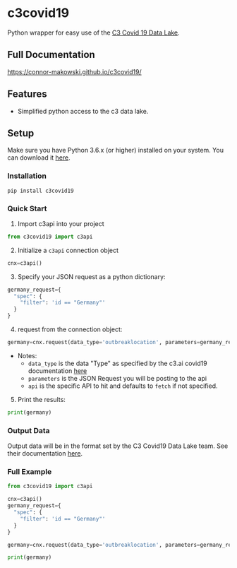 c3covid19
==========
Python wrapper for easy use of the [C3 Covid 19 Data Lake](https://c3.ai/covid-19-api-documentation/#section/Using-C3.ai-APIs).


Full Documentation
--------
https://connor-makowski.github.io/c3covid19/

Features
--------

- Simplified python access to the c3 data lake.

Setup
----------

Make sure you have Python 3.6.x (or higher) installed on your system. You can download it [here](https://www.python.org/downloads/).

### Installation

```
pip install c3covid19
```

### Quick Start
1) Import c3api into your project
```py
from c3covid19 import c3api
```

2) Initialize a `c3api` connection object
```py
cnx=c3api()
```

3) Specify your JSON request as a python dictionary:
```py
germany_request={
  "spec": {
    "filter": 'id == "Germany"'
  }
}
```

4) request from the connection object:
```py
germany=cnx.request(data_type='outbreaklocation', parameters=germany_request, api='fetch')
```
  - Notes:
    - `data_type` is the data "Type" as specified by the c3.ai covid19 documentation [here](https://c3.ai/covid-19-api-documentation/#section/C3.ai-APIs-for-COVID-19-Unified-Data)
    - `parameters` is the JSON Request you will be posting to the api
    - `api` is the specific API to hit and defaults to `fetch` if not specified.

5) Print the results:
```py
print(germany)
```


### Output Data
Output data will be in the format set by the C3 Covid19 Data Lake team. See their documentation [here](https://c3.ai/covid-19-api-documentation/#section/Using-C3.ai-APIs).


### Full Example
```py
from c3covid19 import c3api

cnx=c3api()
germany_request={
  "spec": {
    "filter": 'id == "Germany"'
  }
}

germany=cnx.request(data_type='outbreaklocation', parameters=germany_request)

print(germany)
```
